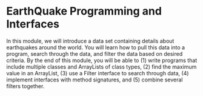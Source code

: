# EarthQuake Programming and Interfaces

In this module, we will introduce a data set containing details about earthquakes around the world. You will learn how to pull this data into a program, search through the data, and filter the data based on desired criteria. By the end of this module, you will be able to 
(1) write programs that include multiple classes and ArrayLists of class types, 
(2) find the maximum value in an ArrayList, 
(3) use a Filter interface to search through data, 
(4) implement interfaces with method signatures, and 
(5) combine several filters together.
